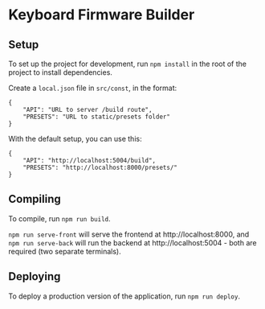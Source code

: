 # Keyboard Firmware Builder

## Setup

To set up the project for development, run `npm install` in the root of the project to install dependencies.

Create a `local.json` file in `src/const`, in the format:

    {
		"API": "URL to server /build route",
		"PRESETS": "URL to static/presets folder"
	}

With the default setup, you can use this:

    {
        "API": "http://localhost:5004/build",
        "PRESETS": "http://localhost:8000/presets/"
    }

## Compiling

To compile, run `npm run build`. 

`npm run serve-front` will serve the frontend at http://localhost:8000, and `npm run serve-back` will run the backend at http://localhost:5004 - both are required (two separate terminals).

## Deploying

To deploy a production version of the application, run `npm run deploy`.
